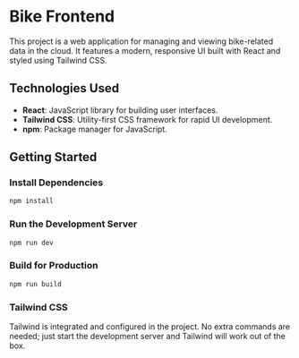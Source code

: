 # Bike Frontend

This project is a web application for managing and viewing bike-related data in the cloud. It features a modern, responsive UI built with React and styled using Tailwind CSS.

## Technologies Used

- **React**: JavaScript library for building user interfaces.
- **Tailwind CSS**: Utility-first CSS framework for rapid UI development.
- **npm**: Package manager for JavaScript.

## Getting Started

### Install Dependencies

```bash
npm install
```

### Run the Development Server

```bash
npm run dev
```

### Build for Production

```bash
npm run build
```

### Tailwind CSS

Tailwind is integrated and configured in the project. No extra commands are needed; just start the development server and Tailwind will work out of the box.
